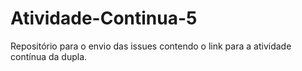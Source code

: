 # Atividade-Continua-5
Repositório para o envio das issues contendo o link para a atividade contínua da dupla.
